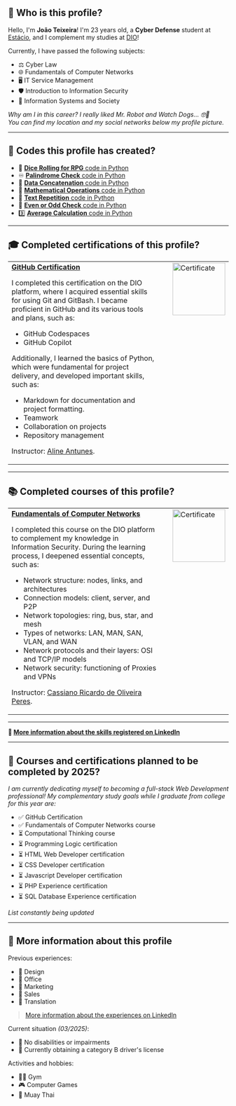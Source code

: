 ## 💭 Who is this profile?

Hello, I'm **João Teixeira**! I'm 23 years old, a **Cyber Defense** student at [Estácio](estácio.br), and I complement my studies at [DIO](https://www.dio.me/)!  

Currently, I have passed the following subjects:
- ⚖️ Cyber Law
- 🌐 Fundamentals of Computer Networks
- 🖥️ IT Service Management
- 🛡️ Introduction to Information Security
- 👥 Information Systems and Society

_Why am I in this career? I really liked Mr. Robot and Watch Dogs... 🤓🤫_  
*You can find my location and my social networks below my profile picture.*

---

## 📜 Codes this profile has created?

- 🎲 [**Dice Rolling for RPG** code in Python](https://github.com/joaocvteixeira/tormenta-20/blob/main/dados.py)
- ♾️ [**Palindrome Check** code in Python](https://github.com/joaocvteixeira/copilotando-python/blob/main/codigos_python_copilotados/check_palindromo.py)
- 🤝 [**Data Concatenation** code in Python](https://github.com/joaocvteixeira/copilotando-python/blob/main/codigos_python_copilotados/concat_dados.py)
- 🧮 [**Mathematical Operations** code in Python](https://github.com/joaocvteixeira/copilotando-python/blob/main/codigos_python_copilotados/ope_mat.py)
- 🔄 [**Text Repetition** code in Python](https://github.com/joaocvteixeira/copilotando-python/blob/main/codigos_python_copilotados/repet_txt.py)
- 🔢 [**Even or Odd Check** code in Python](https://github.com/joaocvteixeira/copilotando-python/blob/main/codigos_python_copilotados/par_impar.py)
- 3️⃣ [**Average Calculation** code in Python](https://github.com/joaocvteixeira/copilotando-python/blob/main/codigos_python_copilotados/media_tres.py)

---

## 🎓 Completed certifications of this profile?

<table>
  <tr>
    <td style="vertical-align: top;">
      <strong>
        <a href="https://hermes.dio.me/certificates/BKONMZIO.pdf">GitHub Certification</a>
      </strong>
      <p>I completed this certification on the DIO platform, where I acquired essential skills for using Git and GitBash. I became proficient in GitHub and its various tools and plans, such as:</p>
      <ul>
        <li>GitHub Codespaces</li>
        <li>GitHub Copilot</li>
      </ul>
      <p>Additionally, I learned the basics of Python, which were fundamental for project delivery, and developed important skills, such as:</p>
      <ul>
        <li>Markdown for documentation and project formatting.</li>
        <li>Teamwork</li>
        <li>Collaboration on projects</li>
        <li>Repository management</li>
      </ul>
      <p>Instructor: 
        <a href="https://github.com/alinealien">Aline Antunes</a>.
      </p>
    </td>
    <td style="vertical-align: top; width: 120px;">
      <img src="https://github.com/user-attachments/assets/a39cbe30-c46a-42f6-8bf3-3e236c889015" alt="Certificate" width="120" style="margin-left: 20px;">
    </td>
  </tr>
</table>

---

## 📚 Completed courses of this profile?

<table>
  <tr>
    <td style="vertical-align: top;">
      <strong>
        <a href="https://hermes.dio.me/certificates/O4D0PYMO.pdf">Fundamentals of Computer Networks</a>
      </strong>
      <p>I completed this course on the DIO platform to complement my knowledge in Information Security. During the learning process, I deepened essential concepts, such as:</p>
      <ul>
        <li>Network structure: nodes, links, and architectures</li>
        <li>Connection models: client, server, and P2P</li>
        <li>Network topologies: ring, bus, star, and mesh</li>
        <li>Types of networks: LAN, MAN, SAN, VLAN, and WAN</li>
        <li>Network protocols and their layers: OSI and TCP/IP models</li>
        <li>Network security: functioning of Proxies and VPNs</li>
      </ul>
      <p>Instructor:
        <a href="https://github.com/cassiano-dio">Cassiano Ricardo de Oliveira Peres</a>.
      </p>
    </td>
    <td style="vertical-align: top; width: 120px;">
      <img src="https://github.com/user-attachments/assets/d99e052c-52a2-4e40-82fa-65abdf170a07" alt="Certificate" width="120" style="margin-left: 20px;">
    </td>
  </tr>
</table>  

---

**👔 [More information about the skills registered on LinkedIn](https://www.linkedin.com/in/joaocvteixeira/details/skills/)**  

---

## 📅 Courses and certifications planned to be completed by 2025?

_I am currently dedicating myself to becoming a full-stack Web Development professional! My complementary study goals while I graduate from college for this year are:_

- ✅ GitHub Certification
- ✅ Fundamentals of Computer Networks course
- ⏳ Computational Thinking course
- ⏳ Programming Logic certification
- ⏳ HTML Web Developer certification
- ⏳ CSS Developer certification
- ⏳ Javascript Developer certification
- ⏳ PHP Experience certification
- ⏳ SQL Database Experience certification

_List constantly being updated_

---

## 🔎 More information about this profile

Previous experiences:
- 🎨 Design
- 📩 Office
- 📢 Marketing
- 💼 Sales
- 🗽 Translation
> [More information about the experiences on LinkedIn](https://www.linkedin.com/in/joaocvteixeira/details/experience/)  

Current situation _(03/2025)_:
- 💚 No disabilities or impairments
- 🚗 Currently obtaining a category B driver's license

Activities and hobbies:
- 🏋🏽 Gym
- 🎮 Computer Games
- 🥊 Muay Thai
